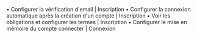 • Configurer la vérification d'email | Inscription
• Configurer la connexion automatique après la création d'un compte | Inscription
• Voir les obligations et configurer les termes | Inscription
• Configurer le mise en mémoire du compte connecter | Connexion
